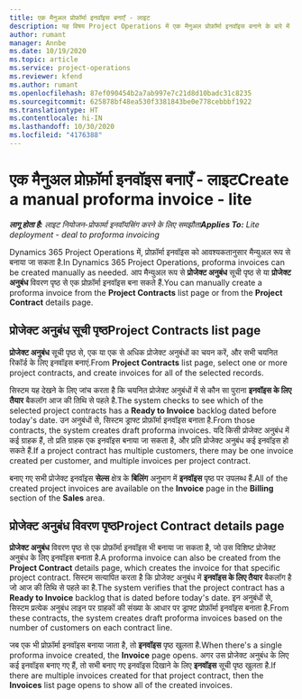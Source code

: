 ```yaml
---
title: एक मैनुअल प्रोफ़ॉर्मा इनवॉइस बनाएँ - लाइट
description: यह विषय Project Operations में एक मैनुअल प्रोफ़ॉर्मा इनवॉइस बनाने के बारे में जानकारी प्रदान करता है.
author: rumant
manager: Annbe
ms.date: 10/19/2020
ms.topic: article
ms.service: project-operations
ms.reviewer: kfend
ms.author: rumant
ms.openlocfilehash: 87ef090454b2a7ab997e7c21d8d10badc31c8235
ms.sourcegitcommit: 625878bf48ea530f3381843be0e778cebbbf1922
ms.translationtype: HT
ms.contentlocale: hi-IN
ms.lasthandoff: 10/30/2020
ms.locfileid: "4176388"
---
```

# <a name="create-a-manual-proforma-invoice---lite"></a><span data-ttu-id="fe576-103">एक मैनुअल प्रोफ़ॉर्मा इनवॉइस बनाएँ - लाइट</span><span class="sxs-lookup"><span data-stu-id="fe576-103">Create a manual proforma invoice - lite</span></span>

<span data-ttu-id="fe576-104">_**लागू होता है:** लाइट नियोजन-प्रोफार्मा इनवॉयसिंग करने के लिए समझौता_</span><span class="sxs-lookup"><span data-stu-id="fe576-104">_**Applies To:** Lite deployment - deal to proforma invoicing_</span></span>

<span data-ttu-id="fe576-105">Dynamics 365 Project Operations में, प्रोफ़ॉर्मा इनवॉइस को आवश्यकतानुसार मैन्युअल रूप से बनाया जा सकता है.</span><span class="sxs-lookup"><span data-stu-id="fe576-105">In Dynamics 365 Project Operations, proforma invoices can be created manually as needed.</span></span> <span data-ttu-id="fe576-106">आप मैन्युअल रूप से **प्रोजेक्ट अनुबंध** सूची पृष्ठ से या **प्रोजेक्ट अनुबंध** विवरण पृष्ठ से एक प्रोफ़ॉर्मा इनवॉइस बना सकते हैं.</span><span class="sxs-lookup"><span data-stu-id="fe576-106">You can manually create a proforma invoice from the **Project Contracts** list page or from the **Project Contract** details page.</span></span>

##  <a name="project-contracts-list-page"></a><span data-ttu-id="fe576-107">प्रोजेक्ट अनुबंध सूची पृष्ठ</span><span class="sxs-lookup"><span data-stu-id="fe576-107">Project Contracts list page</span></span>

<span data-ttu-id="fe576-108">**प्रोजेक्ट अनुबंध** सूची पृष्ठ से, एक या एक से अधिक प्रोजेक्ट अनुबंधों का चयन करें, और सभी चयनित रिकॉर्ड के लिए इनवॉइस बनाएं.</span><span class="sxs-lookup"><span data-stu-id="fe576-108">From **Project Contracts** list page, select one or more project contracts, and create invoices for all of the selected records.</span></span>

<span data-ttu-id="fe576-109">सिस्टम यह देखने के लिए जांच करता है कि चयनित प्रोजेक्ट अनुबंधों में से कौन सा पुराना **इनवॉइस के लिए तैयार** बैकलॉग आज की तिथि से पहले है.</span><span class="sxs-lookup"><span data-stu-id="fe576-109">The system checks to see which of the selected project contracts has a **Ready to Invoice** backlog  dated before today's date.</span></span> <span data-ttu-id="fe576-110">उन अनुबंधों से, सिस्टम ड्राफ्ट प्रोफ़ॉर्मा इनवॉइस बनाता है.</span><span class="sxs-lookup"><span data-stu-id="fe576-110">From those contracts, the system creates draft proforma invoices.</span></span> <span data-ttu-id="fe576-111">यदि किसी प्रोजेक्ट अनुबंध में कई ग्राहक हैं, तो प्रति ग्राहक एक इनवॉइस बनाया जा सकता है, और प्रति प्रोजेक्ट अनुबंध कई इनवॉइस हो सकते हैं.</span><span class="sxs-lookup"><span data-stu-id="fe576-111">If a project contract has multiple customers, there may be one invoice created per customer, and multiple invoices per project contract.</span></span>

<span data-ttu-id="fe576-112">बनाए गए सभी प्रोजेक्ट इनवॉइस **सेल्स** क्षेत्र के **बिलिंग** अनुभाग में **इनवॉइस** पृष्ठ पर उपलब्ध हैं.</span><span class="sxs-lookup"><span data-stu-id="fe576-112">All of the created project invoices are available on the **Invoice** page in the **Billing** section of the **Sales** area.</span></span>

## <a name="project-contract-details-page"></a><span data-ttu-id="fe576-113">प्रोजेक्ट अनुबंध विवरण पृष्ठ</span><span class="sxs-lookup"><span data-stu-id="fe576-113">Project Contract details page</span></span>

<span data-ttu-id="fe576-114">**प्रोजेक्ट अनुबंध** विवरण पृष्ठ से एक प्रोफ़ॉर्मा इनवॉइस भी बनाया जा सकता है, जो उस विशिष्ट प्रोजेक्ट अनुबंध के लिए इनवॉइस बनाता है.</span><span class="sxs-lookup"><span data-stu-id="fe576-114">A proforma invoice can also be created from the **Project Contract** details page, which creates the invoice for that specific project contract.</span></span> <span data-ttu-id="fe576-115">सिस्टम सत्यापित करता है कि प्रोजेक्ट अनुबंध में **इनवॉइस के लिए तैयार** बैकलॉग है जो आज की तिथि से पहले का है.</span><span class="sxs-lookup"><span data-stu-id="fe576-115">The system verifies that the project contract has a **Ready to Invoice** backlog that is dated before today's date.</span></span> <span data-ttu-id="fe576-116">इन अनुबंधों से, सिस्टम प्रत्येक अनुबंध लाइन पर ग्राहकों की संख्या के आधार पर ड्राफ्ट प्रोफ़ॉर्मा इनवॉइस बनाता है.</span><span class="sxs-lookup"><span data-stu-id="fe576-116">From these contracts, the system creates draft proforma invoices based on the number of customers on each contract line.</span></span>

<span data-ttu-id="fe576-117">जब एक भी प्रोफ़ॉर्मा इनवॉइस बनाया जाता है, तो **इनवॉइस** पृष्ठ खुलता है.</span><span class="sxs-lookup"><span data-stu-id="fe576-117">When there's a single proforma invoice created, the **Invoice** page opens.</span></span> <span data-ttu-id="fe576-118">अगर उस प्रोजेक्ट अनुबंध के लिए कई इनवॉइस बनाए गए हैं, तो सभी बनाए गए इनवॉइस दिखाने के लिए **इनवॉइस** सूची पृष्ठ खुलता है.</span><span class="sxs-lookup"><span data-stu-id="fe576-118">If there are multiple invoices created for that project contract, then the **Invoices** list page opens to show all of the created invoices.</span></span>
